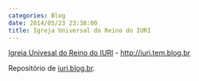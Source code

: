 ```yaml
---
categories: Blog
date: 2014/05/23 23:38:00
title: Igreja Universal do Reino do IURI
---
```


[Igreja Univesal do Reino do IURI](http://iuri.tem.blog.br) - <http://iuri.tem.blog.br>

Repositório de [iuri.blog.br](http://iuri.blog.br).
